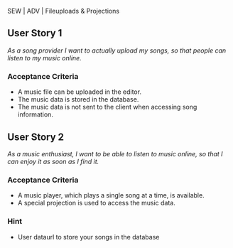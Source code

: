 SEW | ADV | Fileuploads & Projections

## User Story 1
*As a song provider I want to actually upload my songs, so that people can listen to my music online.*

### Acceptance Criteria
- A music file can be uploaded in the editor.
- The music data is stored in the database.
- The music data is not sent to the client when accessing song information.


## User Story 2
*As a music enthusiast, I want to be able to listen to music online, so that I can enjoy it as soon as I find it.*

### Acceptance Criteria
- A music player, which plays a single song at a time, is available.
- A special projection is used to access the music data.

### Hint
- User dataurl to store your songs in the database
